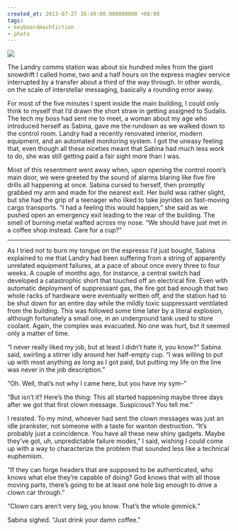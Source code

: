 ```yaml
---
created_at: 2013-07-27 16:49:00.000000000 +00:00
tags:
- keyboardmashfiction
- photo
---
```


![](/blog/media/tumblr_inline_mqltbah4jr1qz4rgp.jpg)

The Landry comms station was about six hundred miles from the giant
snowdrift I called home, two and a half hours on the express maglev
service interrupted by a transfer about a third of the way through. In
other words, on the scale of interstellar messaging, basically a
rounding error away.

For most of the five minutes I spent inside the main building, I could
only think to myself that I’d drawn the short straw in getting assigned
to Sudalis. The tech my boss had sent me to meet, a woman about my age
who introduced herself as Sabina, gave me the rundown as we walked down
to the control room. Landry had a recently renovated interior, modern
equipment, and an automated monitoring system. I got the uneasy feeling
that, even though all these niceties meant that Sabina had much less
work to do, she was still getting paid a fair sight more than I was.

Most of this resentment went away when, upon opening the control room’s
main door, we were greeted by the sound of alarms blaring like five fire
drills all happening at once. Sabina cursed to herself, then promptly
grabbed my arm and made for the nearest exit. Her build was rather
slight, but she had the grip of a teenager who liked to take joyrides on
fast-moving cargo transports. “I had a feeling this would happen,” she
said as we pushed open an emergency exit leading to the rear of the
building. The smell of burning metal wafted across my nose. “We should
have just met in a coffee shop instead. Care for a cup?”

<!-- more -->

------------------------------------------------------------------------

As I tried not to burn my tongue on the espresso I’d just bought, Sabina
explained to me that Landry had been suffering from a string of
apparently unrelated equipment failures, at a pace of about once every
three to four weeks. A couple of months ago, for instance, a central
switch had developed a catastrophic short that touched off an electrical
fire. Even with automatic deployment of suppressant gas, the fire got
bad enough that two whole racks of hardware were eventually written off,
and the station had to be shut down for an entire day while the mildly
toxic suppressant ventilated from the building. This was followed some
time later by a literal explosion, although fortunately a small one, in
an underground tank used to store coolant. Again, the complex was
evacuated. No one was hurt, but it seemed only a matter of time.

“I never really liked my job, but at least I didn’t hate it, you know?”
Sabina said, swirling a stirrer idly around her half-empty cup. “I was
willing to put up with most anything as long as I got paid, but putting
my life on the line was never in the job description.”

“Oh. Well, that’s not why I came here, but you have my sym–”

“But isn’t it? Here’s the thing: This all started happening maybe three
days after we got that first clown message. Suspicious? You tell me.”

I resisted. To my mind, whoever had sent the clown messages was just an
idle prankster, not someone with a taste for wanton destruction. “It’s
probably just a coincidence. You have all these new shiny gadgets. Maybe
they’ve got, uh, unpredictable failure modes,” I said, wishing I could
come up with a way to characterize the problem that sounded less like a
technical euphemism.

“If they can forge headers that are supposed to be authenticated, who
knows what else they’re capable of doing? God knows that with all those
moving parts, there’s going to be at least one hole big enough to drive
a clown car through.”

“Clown cars aren’t very big, you know. That’s the whole gimmick.”

Sabina sighed. “Just drink your damn coffee.”
